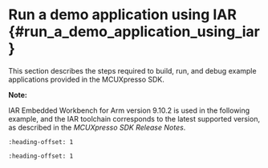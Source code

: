 # Run a demo application using IAR {#run_a_demo_application_using_iar}

This section describes the steps required to build, run, and debug example applications provided in the MCUXpresso SDK.

**Note:**

IAR Embedded Workbench for Arm version 9.10.2 is used in the following example, and the IAR toolchain corresponds to the latest supported version, as described in the *MCUXpresso SDK Release Notes*.


```{include} ../topics/iar_build_an_example_application.md
:heading-offset: 1
```

```{include} ../topics/iar_run_an_example_application.md
:heading-offset: 1
```

